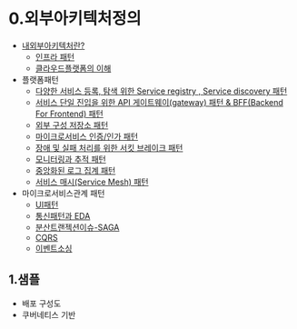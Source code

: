 # 0.외부아키텍처정의

- [내외부아키텍처란?](https://engineering-skcc.github.io/microservice%20%EA%B0%9C%EB%85%90/modern-relactive/) 
    - [인프라 패턴](https://engineering-skcc.github.io/microservice%20outer%20achitecture/outer-architecture-1/)
    - [클라우드플랫폼의 이해](https://engineering-skcc.github.io/microservice%20outer%20achitecture/outer-architecture-2/)
- 플랫폼패턴
    - [다양한 서비스 등록, 탐색 위한 Service registry , Service discovery 패턴](https://engineering-skcc.github.io/msa%20pattern/outer-arch-registry/)
    - [서비스 단일 진입을 위한 API 게이트웨이(gateway) 패턴 & BFF(Backend For Frontend) 패턴](https://engineering-skcc.github.io/msa%20pattern/outer-arch-api-gw/)
    - [외부 구성 저장소 패턴](https://engineering-skcc.github.io/msa%20pattern/outer-arch-config/)
    - [마이크로서비스 인증/인가 패턴](https://engineering-skcc.github.io/msa%20pattern/outer-arch-Auth/)
    - [장애 및 실패 처리를 위한 서킷 브레이크 패턴](https://engineering-skcc.github.io/msa%20pattern/outer-arch-Circuit-breaker/)
    - [모니터링과 추적 패턴](https://engineering-skcc.github.io/msa%20pattern/outer-arch-monitoring/) 
    - [중앙화된 로그 집계 패턴](https://engineering-skcc.github.io/msa%20pattern/outer-arch-log/) 
    - [서비스 매시(Service Mesh) 패턴](https://engineering-skcc.github.io/msa%20pattern/outer-arch-Service-Mesh/)
- 마이크로서비스관계 패턴
    - [UI패턴](https://engineering-skcc.github.io/microservice%20outer%20achitecture/inner-architecture-1/)
    - [통신패턴과 EDA](https://engineering-skcc.github.io/microservice%20outer%20achitecture/inner-architecture-conn/)
    - [분산트랜젝션이슈-SAGA](https://engineering-skcc.github.io/microservice%20outer%20achitecture/inner-architecture-saga/)
    - [CQRS](https://engineering-skcc.github.io/microservice%20outer%20achitecture/inner-architecture-cqrs/)
    - [이벤트소싱](https://engineering-skcc.github.io/microservice%20outer%20achitecture/inner-architecture-Event-Sourcing/)
## 1.샘플
    
- 배포 구성도 
- 쿠버네티스 기반
 
